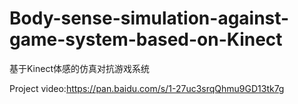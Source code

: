 # Body-sense-simulation-against-game-system-based-on-Kinect
基于Kinect体感的仿真对抗游戏系统

Project video:https://pan.baidu.com/s/1-27uc3srqQhmu9GD13tk7g
